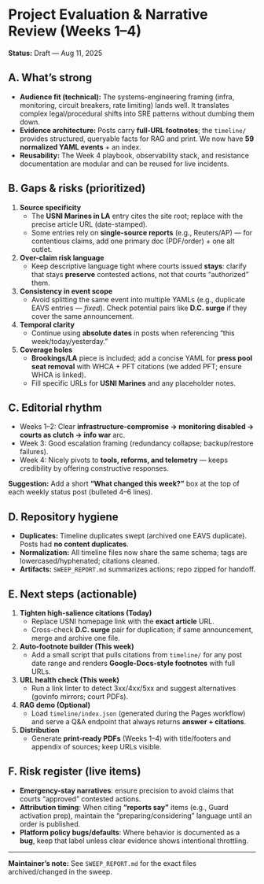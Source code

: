 # Project Evaluation & Narrative Review (Weeks 1–4)

**Status:** Draft — Aug 11, 2025

## A. What’s strong
- **Audience fit (technical):** The systems-engineering framing (infra, monitoring, circuit breakers, rate limiting) lands well. It translates complex legal/procedural shifts into SRE patterns without dumbing them down.
- **Evidence architecture:** Posts carry **full-URL footnotes**; the `timeline/` provides structured, queryable facts for RAG and print. We now have **59 normalized YAML events** + an index.
- **Reusability:** The Week 4 playbook, observability stack, and resistance documentation are modular and can be reused for live incidents.

## B. Gaps & risks (prioritized)
1) **Source specificity**  
   - The **USNI Marines in LA** entry cites the site root; replace with the precise article URL (date-stamped).  
   - Some entries rely on **single-source reports** (e.g., Reuters/AP) — for contentious claims, add one primary doc (PDF/order) + one alt outlet.
2) **Over-claim risk language**  
   - Keep descriptive language tight where courts issued **stays**: clarify that stays **preserve** contested actions, not that courts “authorized” them.
3) **Consistency in event scope**  
   - Avoid splitting the same event into multiple YAMLs (e.g., duplicate EAVS entries — *fixed*). Check potential pairs like **D.C. surge** if they cover the same announcement.
4) **Temporal clarity**  
   - Continue using **absolute dates** in posts when referencing “this week/today/yesterday.”
5) **Coverage holes**  
   - **Brookings/LA** piece is included; add a concise YAML for **press pool seat removal** with WHCA + PFT citations (we added PFT; ensure WHCA is linked).  
   - Fill specific URLs for **USNI Marines** and any placeholder notes.

## C. Editorial rhythm
- Weeks 1–2: Clear **infrastructure-compromise → monitoring disabled → courts as clutch → info war** arc.  
- Week 3: Good escalation framing (redundancy collapse; backup/restore failures).  
- Week 4: Nicely pivots to **tools, reforms, and telemetry** — keeps credibility by offering constructive responses.

**Suggestion:** Add a short **“What changed this week?”** box at the top of each weekly status post (bulleted 4–6 lines).

## D. Repository hygiene
- **Duplicates:** Timeline duplicates swept (archived one EAVS duplicate). Posts had **no content duplicates**.  
- **Normalization:** All timeline files now share the same schema; tags are lowercased/hyphenated; citations cleaned.
- **Artifacts:** `SWEEP_REPORT.md` summarizes actions; repo zipped for handoff.

## E. Next steps (actionable)
1) **Tighten high-salience citations (Today)**
   - Replace USNI homepage link with the **exact article** URL.  
   - Cross-check **D.C. surge** pair for duplication; if same announcement, merge and archive one file.
2) **Auto-footnote builder (This week)**
   - Add a small script that pulls citations from `timeline/` for any post date range and renders **Google-Docs‑style footnotes** with full URLs.
3) **URL health check (This week)**
   - Run a link linter to detect 3xx/4xx/5xx and suggest alternatives (govinfo mirrors; court PDFs).
4) **RAG demo (Optional)**
   - Load `timeline/index.json` (generated during the Pages workflow) and serve a Q&A endpoint that always returns **answer + citations**.
5) **Distribution**
   - Generate **print‑ready PDFs** (Weeks 1–4) with title/footers and appendix of sources; keep URLs visible.

## F. Risk register (live items)
- **Emergency-stay narratives**: ensure precision to avoid claims that courts “approved” contested actions.  
- **Attribution timing**: When citing **“reports say”** items (e.g., Guard activation prep), maintain the “preparing/considering” language until an order is published.
- **Platform policy bugs/defaults**: Where behavior is documented as a **bug**, keep that label unless clear evidence shows intentional throttling.

---

**Maintainer’s note:** See `SWEEP_REPORT.md` for the exact files archived/changed in the sweep.

